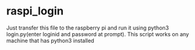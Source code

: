 # raspi_login
Just transfer this file to the raspberry pi and run it using python3 login.py(enter loginid and password at prompt).
This script works on any machine that has python3 installed
